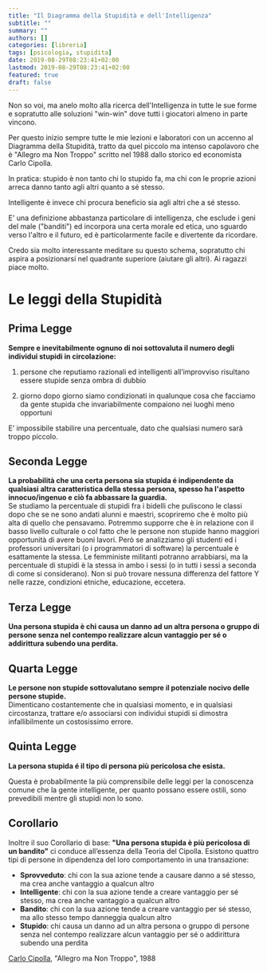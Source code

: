```yaml
---
title: "Il Diagramma della Stupidità e dell'Intelligenza"
subtitle: ""
summary: ""
authors: []
categories: [libreria]
tags: [psicologia, stupidita]
date: 2019-08-29T08:23:41+02:00
lastmod: 2019-08-29T08:23:41+02:00
featured: true
draft: false
---
```


Non so voi, ma anelo molto alla ricerca dell'Intelligenza in tutte le sue forme e sopratutto alle soluzioni "win-win" dove tutti i giocatori almeno in parte vincono.

Per questo inizio sempre tutte le mie lezioni e laboratori con un accenno al Diagramma della Stupidità, tratto da quel piccolo ma intenso capolavoro che è "Allegro ma Non Troppo" scritto nel 1988 dallo storico ed economista Carlo Cipolla.

In pratica: stupido è non tanto chi lo stupido fa, ma chi con le proprie azioni arreca danno tanto agli altri quanto a sé stesso.

Intelligente è invece chi procura beneficio sia agli altri che a sé stesso.

E' una definizione abbastanza particolare di intelligenza, che esclude i geni del male ("banditi") ed incorpora una certa morale ed etica, uno sguardo verso l'altro e il futuro, ed è particolarmente facile e divertente da ricordare.

Credo sia molto interessante meditare su questo schema, sopratutto chi aspira a posizionarsi nel quadrante superiore (aiutare gli altri). Ai ragazzi piace molto.

# Le leggi della Stupidità

## Prima Legge
**Sempre e inevitabilmente ognuno di noi sottovaluta il numero degli individui stupidi in circolazione:**

1. persone che reputiamo razionali ed intelligenti all’improvviso risultano essere stupide senza ombra di dubbio

2. giorno dopo giorno siamo condizionati in qualunque cosa che facciamo da gente stupida che invariabilmente compaiono nei luoghi meno opportuni

E’ impossibile stabilire una percentuale, dato che qualsiasi numero sarà troppo piccolo.

## Seconda Legge
**La probabilità che una certa persona sia stupida é indipendente da qualsiasi altra caratteristica della stessa persona, spesso ha l'aspetto innocuo/ingenuo e ciò fa abbassare la guardia.**  
Se studiamo la percentuale di stupidi fra i bidelli che puliscono le classi dopo che se ne sono andati alunni e maestri, scopriremo che è molto più alta di quello che pensavamo. Potremmo supporre che è in relazione con il basso livello culturale o col fatto che le persone non stupide hanno maggiori opportunità di avere buoni lavori. Però se analizziamo gli studenti ed i professori universitari (o i programmatori di software) la percentuale è esattamente la stessa.
Le femministe militanti potranno arrabbiarsi, ma la percentuale di stupidi è la stessa in ambo i sessi (o in tutti i sessi a seconda di come si considerano).
Non si può trovare nessuna differenza del fattore Y nelle razze, condizioni etniche, educazione, eccetera.

## Terza Legge
**Una persona stupida è chi causa un danno ad un altra persona o gruppo di persone senza nel contempo realizzare alcun vantaggio per sé o addirittura subendo una perdita.**

## Quarta Legge
**Le persone non stupide sottovalutano sempre il potenziale nocivo delle persone stupide.**  
Dimenticano costantemente che in qualsiasi momento, e in qualsiasi circostanza, trattare e/o associarsi con individui stupidi si dimostra infallibilmente un costosissimo errore.

## Quinta Legge
**La persona stupida é il tipo di persona più pericolosa che esista.** 

Questa è probabilmente la più comprensibile delle leggi per la conoscenza comune che la gente intelligente, per quanto possano essere ostili, sono prevedibili mentre gli stupidi non lo sono. 

## Corollario
Inoltre il suo Corollario di base: **"Una persona stupida è più pericolosa di un bandito"** ci conduce all’essenza della Teoria del Cipolla. 
Esistono quattro tipi di persone in dipendenza del loro comportamento in una transazione:

- **Sprovveduto**: chi con la sua azione tende a causare danno a sé stesso, ma crea anche vantaggio a qualcun altro
- **Intelligente**: chi con la sua azione tende a creare vantaggio per sé stesso, ma crea anche vantaggio a qualcun altro
- **Bandito**: chi con la sua azione tende a creare vantaggio per sé stesso, ma allo stesso tempo danneggia qualcun altro
- **Stupido**:  chi causa un danno ad un altra persona o gruppo di persone senza nel contempo realizzare alcun vantaggio per sé o addirittura subendo una perdita

[Carlo Cipolla](https://it.wikipedia.org/wiki/Carlo_M._Cipolla), "Allegro ma Non Troppo", 1988
